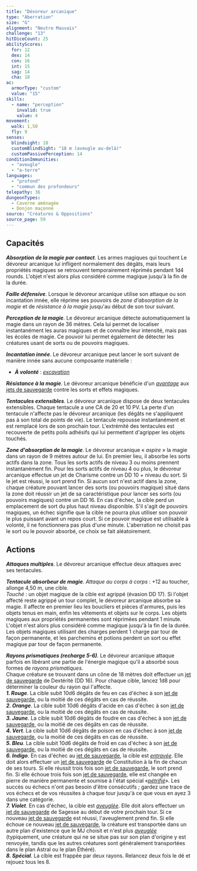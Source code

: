 ```yaml
---
title: "Dévoreur arcanique"
type: "Aberration"
size: "G"
alignment: "Neutre Mauvais"
challenge: "13"
hitDiceCount: 25
abilityScores:
  for: 12
  dex: 14
  con: 16
  int: 15
  sag: 14
  cha: 18
ac:
  armorType: "custom"
  value: "15"
skills:
  - name: "perception"
    invalid: true
    value: 4
movement:
  walk: 1,50
  fly: 9
senses:
  blindsight: 18
  customBlindSight: "18 m (aveugle au-delà)"
  customPassivePerception: 14
conditionImmunities:
  - "aveugle"
  - "a-terre"
languages:
  - "profond"
  - "commun des profondeurs"
telepathy: 36
dungeonTypes:
  - Caverne aménagée
  - Donjon maçonné
source: "Créatures & Oppositions"
source_page: 59
---
```

## Capacités
_**Absorption de la magie par contact**_. Les armes magiques qui touchent Le dévoreur arcanique lui infligent normalement des dégâts, mais leurs propriétés magiques se retrouvent temporairement réprimés pendant 1d4 rounds. L'objet n'est alors plus considéré comme magique jusqu'à la fin de la durée.

_**Faille défensive**_. Lorsque le dévoreur arcanique utilise son attaque ou son incantation innée, elle réprime ses pouvoirs de _zone d'absorption de la magie_ et de _résistance à la magie_ jusqu'au début de son tour suivant.

_**Perception de la magie**_. Le dévoreur arcanique détecte automatiquement la magie dans un rayon de 36 mètres. Cela lui permet de localiser instantanément les auras magiques et de connaître leur intensité, mais pas les écoles de magie. Ce pouvoir lui permet également de détecter les créatures usant de sorts ou de pouvoirs magiques.

_**Incantation innée**_. Le dévoreur arcanique peut lancer le sort suivant de manière innée sans aucune composante matérielle :
* _**À volonté**_ : [_excavation_](/grimoire/excavation/)

_**Résistance à la magie**_. Le dévoreur arcanique bénéficie d'un [_avantage_](/utiliser-les-caracteristiques/#avantage-et-desavantage) aux [jets de sauvegarde](/utiliser-les-caracteristiques/#jets-de-sauvegarde) contre les sorts et effets magiques.

_**Tentacules extensibles**_. Le dévoreur arcanique dispose de deux tentacules extensibles. Chaque tentacule a une CA de 20 et 10 PV. La perte d'un tentacule n'affecte pas le dévoreur arcanique (les dégâts ne s'appliquent pas à son total de points de vie). Le tentacule repousse instantanément et est remplacé lors de son prochain tour. L'extrémité des tentacules est recouverte de petits poils adhésifs qui lui permettent d'agripper les objets touchés.

_**Zone d'absorption de la magie**_. Le dévoreur arcanique « _aspire_ » la magie dans un rayon de 9 mètres autour de lui. En premier lieu, il absorbe les sorts actifs dans la zone. Tous les sorts actifs de niveau 3 ou moins prennent instantanément fin. Pour les sorts actifs de niveau 4 ou plus, le dévoreur arcanique effectue un jet de Charisme contre un DD 10 + niveau du sort. Si le jet est réussi, le sort prend fin. Si aucun sort n'est actif dans la zone, chaque créature pouvant lancer des sorts (ou pouvoirs magique) situé dans la zone doit réussir un jet de sa caractéristique pour lancer ses sorts (ou pouvoirs magiques) contre un DD 16. En cas d'échec, la cible perd un emplacement de sort du plus haut niveau disponible. S'il s'agit de pouvoirs magiques, un échec signifie que la cible ne pourra plus utiliser son pouvoir le plus puissant avant un repos court. Si ce pouvoir magique est utilisable à volonté, il ne fonctionnera pas plus d'une minute. L'aberration ne choisit pas le sort ou le pouvoir absorbé, ce choix se fait aléatoirement.

## Actions
_**Attaques multiples**_. Le dévoreur arcanique effectue deux attaques avec ses tentacules.

_**Tentacule absorbeur de magie**_. _Attaque au corps à corps_ : +12 au toucher, allonge 4,50 m, une cible.  
_Touché_ : un objet magique de la cible est agrippé (évasion DD 17). Si l'objet affecté reste agrippé un tour complet, le dévoreur arcanique absorbe sa magie. Il affecte en premier lieu les boucliers et pièces d'armures, puis les objets tenus en main, enfin les vêtements et objets sur le corps. Les objets magiques aux propriétés permanentes sont réprimées pendant 1 minute. L'objet n'est alors plus considéré comme magique jusqu'à la fin de la durée. Les objets magiques utilisant des charges perdent 1 charge par tour de façon permanente, et les parchemins et potions perdent un sort ou effet magique par tour de façon permanente.

_**Rayons prismatiques (recharge 5-6)**_. Le dévoreur arcanique attaque parfois en libérant une partie de l'énergie magique qu'il a absorbé sous formes de _rayons prismatiques_.  
Chaque créature se trouvant dans un cône de 18 mètres doit effectuer un [jet de sauvegarde](/utiliser-les-caracteristiques/#jets-de-sauvegarde) de Dextérité (DD 16). Pour chaque cible, lancez 1d8 pour déterminer la couleur du rayon qui l'affecte.  
_**1. Rouge**_. La cible subit 10d6 dégâts de feu en cas d'échec à son [jet de sauvegarde](/utiliser-les-caracteristiques/#jets-de-sauvegarde), ou la moitié de ces dégâts en cas de réussite.  
_**2. Orange**_. La cible subit 10d6 dégâts d'acide en cas d'échec à son [jet de sauvegarde](/utiliser-les-caracteristiques/#jets-de-sauvegarde), ou la moitié de ces dégâts en cas de réussite.  
_**3. Jaune**_. La cible subit 10d6 dégâts de foudre en cas d'échec à son [jet de sauvegarde](/utiliser-les-caracteristiques/#jets-de-sauvegarde), ou la moitié de ces dégâts en cas de réussite.  
_**4. Vert**_. La cible subit 10d6 dégâts de poison en cas d'échec à son [jet de sauvegarde](/utiliser-les-caracteristiques/#jets-de-sauvegarde), ou la moitié de ces dégâts en cas de réussite.  
_**5. Bleu**_. La cible subit 10d6 dégâts de froid en cas d'échec à son [jet de sauvegarde](/utiliser-les-caracteristiques/#jets-de-sauvegarde), ou la moitié de ces dégâts en cas de réussite.  
_**6. Indigo**_. En cas d'échec au [jet de sauvegarde](/utiliser-les-caracteristiques/#jets-de-sauvegarde), la cible est [_entravée_](/gerer-la-sante-du-personnage/#entrave). Elle doit alors effectuer un [jet de sauvegarde](/utiliser-les-caracteristiques/#jets-de-sauvegarde) de Constitution à la fin de chacun de ses tours. Si elle réussit trois fois son [jet de sauvegarde](/utiliser-les-caracteristiques/#jets-de-sauvegarde), le sort prend fin. Si elle échoue trois fois son [jet de sauvegarde](/utiliser-les-caracteristiques/#jets-de-sauvegarde), elle est changée en pierre de manière permanente et soumise à l'état spécial «[_pétrifié_](/gerer-la-sante-du-personnage/#petrifie)». Les succès ou échecs n'ont pas besoin d'être consécutifs ; gardez une trace de vos échecs et de vos réussites à chaque tour jusqu'à ce que vous en ayez 3 dans une catégorie.  
_**7. Violet**_. En cas d'échec, la cible est [_aveuglée_](/gerer-la-sante-du-personnage/#aveugle). Elle doit alors effectuer un [jet de sauvegarde](/utiliser-les-caracteristiques/#jets-de-sauvegarde) de Sagesse au début de votre prochain tour. Si ce nouveau [jet de sauvegarde](/utiliser-les-caracteristiques/#jets-de-sauvegarde) est réussi, l'aveuglement prend fin. Si elle échoue ce nouveau [jet de sauvegarde](/utiliser-les-caracteristiques/#jets-de-sauvegarde), la créature est transportée dans un autre plan d'existence que le MJ choisit et n'est plus [_aveuglée_](/gerer-la-sante-du-personnage/#aveugle) (typiquement, une créature qui ne se situe pas sur son plan d'origine y est renvoyée, tandis que les autres créatures sont généralement transportées dans le plan Astral ou le plan Éthéré).  
_**8. Spécial**_. La cible est frappée par deux rayons. Relancez deux fois le dé et rejouez tous les 8.
